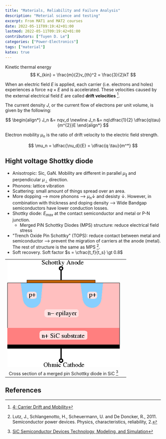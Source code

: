 ```yaml
---
title: "Materials, Reliability and Failure Analysis"
description: "Meterial science and testing"
excerpt: From MAT1 and MAT2 courses
date: 2022-05-11T09:19:42+01:00
lastmod: 2022-05-11T09:19:42+01:00
contributors: ["Tuyen D. Le"]
categories: ["Power-Electronics"]
tags: ["material"]
katex: true
---
```


Kinetic thermal energy
$$
K_{kin} = \frac{m}{2}v_{th}^2 = \frac{3}{2}kT
$$

When an electric field $E$ is applied, each carrier (i.e. electrons and holes) experiences a force $± q \times E$ and is accelerated. These velocities caused by the external electrical field $E$ are called **drift velocities** [^fn-drift].

The current density $J$, or the current flow of electrons per unit volume, is given by the following:

$$
\begin{align*}
J_n &= nqv_d \newline
J_n &= nq\dfrac{1}{2} \dfrac{q\tau}{m^{2}}E
\end{align*}
$$

Electron mobility $\mu_n$ is the ratio of drift velocity to the electric field strength.

$$
\mu_n = \dfrac{\nu_d}{E} = \dfrac{q \tau}{m^*}
$$

## Hight voltage Shottky diode

- Anisotropic: Sic, GaN. Mobility are different in parallel $\mu_{\parallel}$ and perpendicular $\mu_{\perp}$ direction.
- Phonons: lattice vibration
- Scattering: small amount of things spread over an area.
- More dopping --> more phonons --> $\mu_{n} \downarrow$ and desisty $\downarrow$. However, in combination with thickness and doping density --> Wide Bandgap semiconductors have lower conduction losses.
- Shottky diode: $E_{max}$ at the contact semiconductor and metal or P-N junction.
  - Merged PiN Schottky Diodes (MPS) structure: reduce electrical field stress
- "Trench Oxide Pin Schottky" (TOPS): reduce contact between metal and semiconductor --> prevent the migration of carriers at the anode (metal). The rest of structure is the same as MPS [^fn-luz].
- Soft recovery. Soft factor $s = \cfrac{t_f}{t_s} \gt 0.8$

|                                                                                                                        |       |
| :--------------------------------------------------------------------------------------------------------------------: | :---: |
| ![Cross section of a merged pin Schottky diode in SiC](images/Cross-section-of-a-merged-pin-Schottky-diode-in-SiC.png) |
|                            Cross section of a merged pin Schottky diode in SiC [^fn-ayalew]                            |

## References

[^fn-drift]: [4: Carrier Drift and Mobility](https://eng.libretexts.org/Bookshelves/Materials_Science/Supplemental_Modules_(Materials_Science)/Solar_Basics/C._Semiconductors_and_Solar_Interactions/II._Conduction_in_Semiconductors/4:_Carrier_Drift_and_Mobility)
[^fn-luz]: Lutz, J., Schlangenotto, H., Scheuermann, U. and De Doncker, R., 2011. Semiconductor power devices. Physics, characteristics, reliability, 2.
[^fn-ayalew]: [SiC Semiconductor Devices Technology, Modeling, and Simulation](https://www.iue.tuwien.ac.at/phd/ayalew/)
